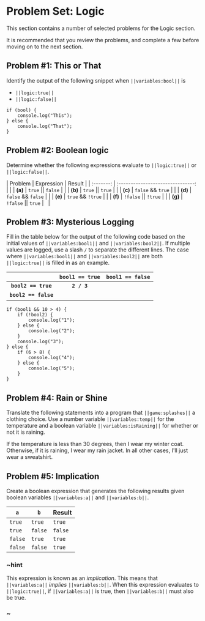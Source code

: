 # Problem Set: Logic

This section contains a number of selected problems for the Logic section.

It is recommended that you review the problems, and complete a few before moving on to the next section.

## Problem #1: This or That

Identify the output of the following snippet when ``||variables:bool||`` is

* ``||logic:true||``
* ``||logic:false||``

```typescript-ignore
if (bool) {
    console.log("This");
} else {
    console.log("That");
}
```

## Problem #2: Boolean logic

Determine whether the following expressions evaluate to ``||logic:true||`` or ``||logic:false||``.

| Problem   | Expression                        | Result    |
| :-------: | :-------------------------------: |           |
| **(a)**   | ``true`` &vert;&vert; ``false``   |           |
| **(b)**   | ``true`` &vert;&vert; ``true``    |           |
| **(c)**   | ``false`` && ``true``             |           |
| **(d)**   | ``false`` && ``false``            |           |
| **(e)**   | ``true`` && ``!true``             |           |
| **(f)**   | ``!false`` &vert;&vert; ``!true`` |           |
| **(g)**   | ``!false`` &vert;&vert; ``true``  | &nbsp;    |

## Problem #3: Mysterious Logging

Fill in the table below for the output of the following code based on the initial values of ``||variables:bool1||`` and ``||variables:bool2||``. If multiple values are logged, use a slash ``/`` to separate the different lines. The case where ``||variables:bool1||`` and ``||variables:bool2||`` are both ``||logic:true||`` is filled in as an example.

|                           | ``bool1 == true`` | ``bool1 == false``    |
| :-----------------------: | :---------------: | --------------------- |
| **``bool2 == true``**     | **``2 / 3``**     |                       |
| **``bool2 == false``**    |                   | &nbsp;                |

```typescript-ignore
if (bool1 && 10 > 4) {
    if (!bool2) {
        console.log("1");
    } else {
        console.log("2");
    }
    console.log("3");
} else {
    if (6 > 8) {
        console.log("4");
    } else {
        console.log("5");
    }
}
```

## Problem #4: Rain or Shine

Translate the following statements into a program that ``||game:splashes||`` a clothing choice. Use a number variable ``||variables:temp||`` for the temperature and a boolean variable ``||variables:isRaining||`` for whether or not it is raining.

If the temperature is less than 30 degrees, then I wear my winter coat. Otherwise, if it is raining, I wear my rain jacket.  In all other cases, I'll just wear a sweatshirt.

## Problem #5: Implication

Create a boolean expression that generates the following results given boolean variables ``||variables:a||`` and ``||variables:b||``.

| ``a``     | ``b``     | Result    |
| --------- | --------- | --------- |
| ``true``  | ``true``  | ``true``  |
| ``true``  | ``false`` | ``false`` |
| ``false`` | ``true``  | ``true``  |
| ``false`` | ``false`` | ``true``  |

### ~hint

This expression is known as an *implication*. This means that ``||variables:a||`` *implies* ``||variables:b||``. When this expression evaluates to ``||logic:true||``, if ``||variables:a||`` is true, then ``||variables:b||`` must also be true.

### ~
